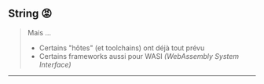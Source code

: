 ## String 😡

> Mais ...
> - Certains "hôtes" (et toolchains) ont déjà tout prévu
> - Certains frameworks aussi pour WASI *(WebAssembly System Interface)*
---

